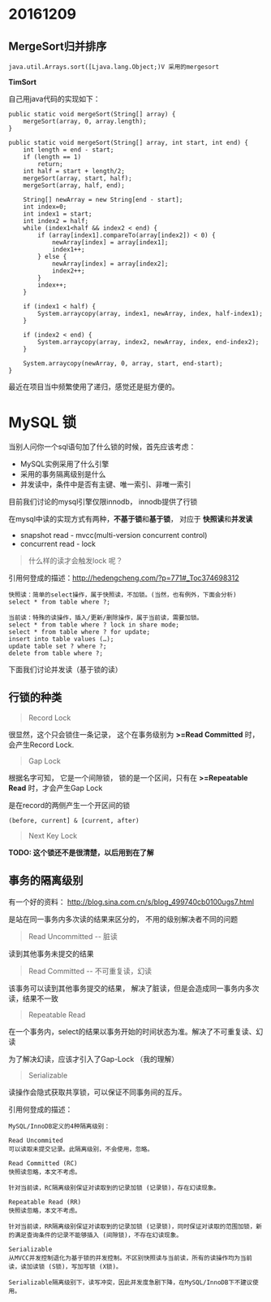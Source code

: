# 20161209

## MergeSort归并排序

```
java.util.Arrays.sort([Ljava.lang.Object;)V 采用的mergesort
```

**TimSort**

自己用java代码的实现如下：

```
public static void mergeSort(String[] array) {
	mergeSort(array, 0, array.length);
}

public static void mergeSort(String[] array, int start, int end) {
	int length = end - start;
	if (length == 1)
		return;
	int half = start + length/2;
	mergeSort(array, start, half);
	mergeSort(array, half, end);

	String[] newArray = new String[end - start];
	int index=0;
	int index1 = start;
	int index2 = half;
	while (index1<half && index2 < end) {
		if (array[index1].compareTo(array[index2]) < 0) {
			newArray[index] = array[index1];
			index1++;
		} else {
			newArray[index] = array[index2];
			index2++;
		}
		index++;
	}

	if (index1 < half) {
		System.arraycopy(array, index1, newArray, index, half-index1);
	}

	if (index2 < end) {
		System.arraycopy(array, index2, newArray, index, end-index2);
	}

	System.arraycopy(newArray, 0, array, start, end-start);
}
```

最近在项目当中频繁使用了递归，感觉还是挺方便的。

# MySQL 锁

当别人问你一个sql语句加了什么锁的时候，首先应该考虑：

* MySQL实例采用了什么引擎
* 采用的事务隔离级别是什么
* 并发读中，条件中是否有主键、唯一索引、非唯一索引		

目前我们讨论的mysql引擎仅限innodb， innodb提供了行锁

在mysql中读的实现方式有两种，**不基于锁**和**基于锁**， 对应于 **快照读**和**并发读**

* snapshot read - mvcc(multi-version concurrent control)
* concurrent read - lock

> 什么样的读才会触发lock 呢？

引用何登成的描述：<a href="http://hedengcheng.com/?p=771#_Toc374698312">http://hedengcheng.com/?p=771#_Toc374698312</a>

```
快照读：简单的select操作，属于快照读，不加锁。(当然，也有例外，下面会分析)
select * from table where ?;

当前读：特殊的读操作，插入/更新/删除操作，属于当前读，需要加锁。
select * from table where ? lock in share mode;
select * from table where ? for update;
insert into table values (…);
update table set ? where ?;
delete from table where ?;
```

下面我们讨论并发读（基于锁的读）

## 行锁的种类

> Record Lock

很显然，这个只会锁住一条记录， 这个在事务级别为 **>=Read Committed** 时，会产生Record Lock.

> Gap Lock

根据名字可知， 它是一个间隙锁， 锁的是一个区间，只有在 **>=Repeatable Read** 时，才会产生Gap Lock

是在record的两侧产生一个开区间的锁

```
(before, current] & [current, after)
```

> Next Key Lock

**TODO: 这个锁还不是很清楚，以后用到在了解**

## 事务的隔离级别

有一个好的资料： <a href="http://blog.sina.com.cn/s/blog_499740cb0100ugs7.html">http://blog.sina.com.cn/s/blog_499740cb0100ugs7.html</a>

是站在同一事务内多次读的结果来区分的， 不用的级别解决者不同的问题

> Read Uncommitted -- 脏读

读到其他事务未提交的结果

> Read Committed -- 不可重复读，幻读

该事务可以读到其他事务提交的结果， 解决了脏读，但是会造成同一事务内多次读，结果不一致

> Repeatable Read

在一个事务内，select的结果以事务开始的时间状态为准。解决了不可重复读、幻读

为了解决幻读，应该才引入了Gap-Lock （我的理解）

> Serializable

读操作会隐式获取共享锁，可以保证不同事务间的互斥。

引用何登成的描述：

```
MySQL/InnoDB定义的4种隔离级别：

Read Uncommited
可以读取未提交记录。此隔离级别，不会使用，忽略。

Read Committed (RC)
快照读忽略，本文不考虑。

针对当前读，RC隔离级别保证对读取到的记录加锁 (记录锁)，存在幻读现象。

Repeatable Read (RR)
快照读忽略，本文不考虑。

针对当前读，RR隔离级别保证对读取到的记录加锁 (记录锁)，同时保证对读取的范围加锁，新的满足查询条件的记录不能够插入 (间隙锁)，不存在幻读现象。

Serializable
从MVCC并发控制退化为基于锁的并发控制。不区别快照读与当前读，所有的读操作均为当前读，读加读锁 (S锁)，写加写锁 (X锁)。

Serializable隔离级别下，读写冲突，因此并发度急剧下降，在MySQL/InnoDB下不建议使用。
```